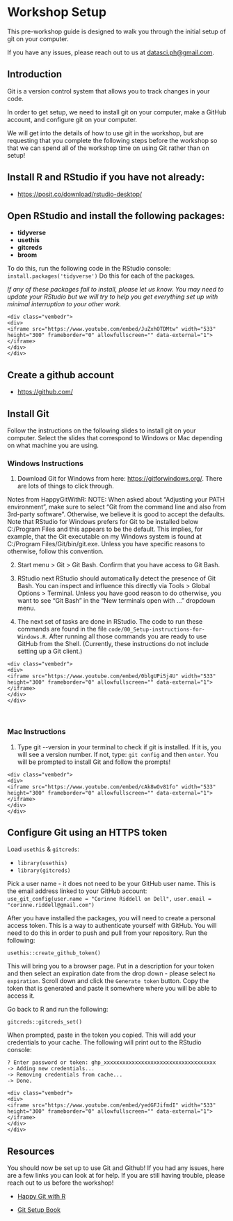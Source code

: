 # Workshop Setup



This pre-workshop guide is designed to walk you through the initial setup of git on your computer.  

If you have any issues, please reach out to us at datasci.ph@gmail.com.   

## Introduction

Git is a version control system that allows you to track changes in your code.  

In order to get setup, we need to install git on your computer, make a GitHub account, and configure git on your computer.  

We will get into the details of how to use git in the workshop, but are requesting that you complete the following steps before the workshop so that we can spend all of the workshop time on using Git rather than on setup!     

## Install R and RStudio if you have not already:
- https://posit.co/download/rstudio-desktop/  

## Open RStudio and install the following packages:

- **tidyverse**
- **usethis**
- **gitcreds**
- **broom**

To do this, run the following code in the RStudio console:
`install.packages('tidyverse')` 
Do this for each of the packages. 

*If any of these packages fail to install, please let us know. You may need to update your RStudio but we will try to help you get everything set up with minimal interruption to your other work.*   



```{=html}
<div class="vembedr">
<div>
<iframe src="https://www.youtube.com/embed/JuZxhOTDMtw" width="533" height="300" frameborder="0" allowfullscreen="" data-external="1"></iframe>
</div>
</div>
```



## Create a github account
- https://github.com/

## Install Git

Follow the instructions on the following slides to install git on your computer. Select the slides that correspond to Windows or Mac depending on what machine you are using.  

### Windows Instructions

1) Download Git for Windows from here: https://gitforwindows.org/. There are lots of things to click through. 

Notes from HappyGitWithR:
NOTE: When asked about “Adjusting your PATH environment”, make sure to select “Git from the command line and also from 3rd-party software”. Otherwise, we believe it is good to accept the defaults.
Note that RStudio for Windows prefers for Git to be installed below C:/Program Files and this appears to be the default. This implies, for example, that the Git executable on my Windows system is found at C:/Program Files/Git/bin/git.exe. Unless you have specific reasons to otherwise, follow this convention.

2) Start menu > Git > Git Bash. Confirm that you have access to Git Bash.
 
3) RStudio next
RStudio should automatically detect the presence of Git Bash. You can inspect and influence this directly via Tools > Global Options > Terminal. Unless you have good reason to do otherwise, you want to see “Git Bash” in the “New terminals open with …” dropdown menu.

4) The next set of tasks are done in RStudio. The code to run these commands are found in the file `code/00_Setup-instructions-for-Windows.R`. After running all those commands you are ready to use GitHub from the Shell. (Currently, these instructions do not include setting up a Git client.)


```{=html}
<div class="vembedr">
<div>
<iframe src="https://www.youtube.com/embed/0blgUPi5j4U" width="533" height="300" frameborder="0" allowfullscreen="" data-external="1"></iframe>
</div>
</div>
```


<br> 

### Mac Instructions

1) Type git --version in your terminal to check if git is installed. If it is, you will see a version number. If not, type: 
`git config` and then `enter`. You will be prompted to install Git and follow the prompts! 


```{=html}
<div class="vembedr">
<div>
<iframe src="https://www.youtube.com/embed/cAk8wOv81fo" width="533" height="300" frameborder="0" allowfullscreen="" data-external="1"></iframe>
</div>
</div>
```


## Configure Git using an HTTPS token

Load `usethis` & `gitcreds`:  

- `library(usethis)`
- `library(gitcreds)`

Pick a user name - it does not need to be your GitHub user name. This is the email address linked to your GitHub account:  
`use_git_config(user.name = "Corinne Riddell on Dell",`
               `user.email = "corinne.riddell@gmail.com")`


After you have installed the packages, you will need to create a personal access token. This is a way to authenticate yourself with GitHub. You will need to do this in order to push and pull from your repository.  Run the following:   

`usethis::create_github_token()`   

This will bring you to a browser page. Put in a description for your token and then select an expiration date from the drop down - please select `No expiration`. Scroll down and click the `Generate token` button. Copy the token that is generated and paste it somewhere where you will be able to access it. 

Go back to R and run the following:  

`gitcreds::gitcreds_set()`  
  
When prompted, paste in the token you copied. This will add your credentials to your cache. The following will print out to the RStudio console:    

`? Enter password or token: ghp_xxxxxxxxxxxxxxxxxxxxxxxxxxxxxxxxxxxx`  
`-> Adding new credentials...`  
`-> Removing credentials from cache...`  
`-> Done.`  



```{=html}
<div class="vembedr">
<div>
<iframe src="https://www.youtube.com/embed/yedGFJifmdI" width="533" height="300" frameborder="0" allowfullscreen="" data-external="1"></iframe>
</div>
</div>
```


## Resources

You should now be set up to use Git and Github! If you had any issues, here are a few links you can look at for help. If you are still having trouble, please reach out to us before the workshop!  

- [Happy Git with R](https://happygitwithr.com/)  

- [Git Setup Book](https://git-scm.com/book/en/v2/Getting-Started-About-Version-ControlLinks)
